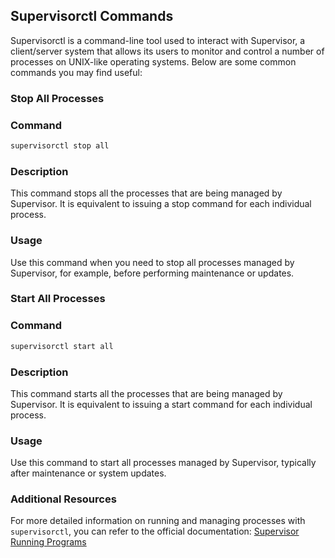 ## Supervisorctl Commands

Supervisorctl is a command-line tool used to interact with Supervisor, a client/server system that allows its users to monitor and control a number of processes on UNIX-like operating systems. Below are some common commands you may find useful:

### Stop All Processes

### Command

```bash
supervisorctl stop all
```

### Description

This command stops all the processes that are being managed by Supervisor. It is equivalent to issuing a stop command for each individual process.

### Usage

Use this command when you need to stop all processes managed by Supervisor, for example, before performing maintenance or updates.

### Start All Processes

### Command

```bash
supervisorctl start all
```

### Description

This command starts all the processes that are being managed by Supervisor. It is equivalent to issuing a start command for each individual process.

### Usage

Use this command to start all processes managed by Supervisor, typically after maintenance or system updates.

### Additional Resources

For more detailed information on running and managing processes with `supervisorctl`, you can refer to the official documentation: [Supervisor Running Programs](http://supervisord.org/running.html)